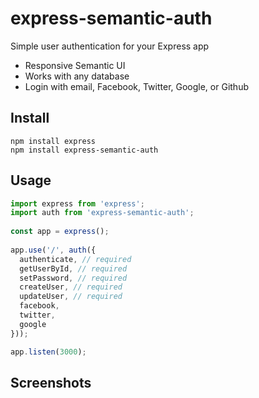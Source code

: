 # express-semantic-auth

Simple user authentication for your Express app

- Responsive Semantic UI
- Works with any database
- Login with email, Facebook, Twitter, Google, or Github

## Install 

```
npm install express
npm install express-semantic-auth
```

## Usage

```js
import express from 'express';
import auth from 'express-semantic-auth';
 
const app = express();
 
app.use('/', auth({
  authenticate, // required
  getUserById, // required
  setPassword, // required
  createUser, // required
  updateUser, // required
  facebook,
  twitter,
  google
}));

app.listen(3000);
```

## Screenshots




